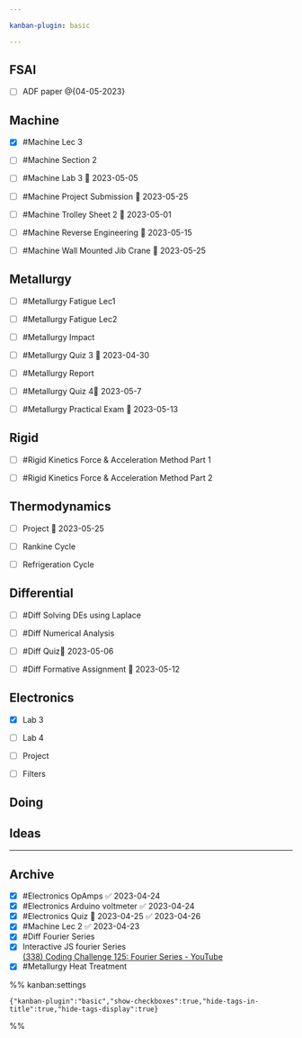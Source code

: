 ```yaml
---

kanban-plugin: basic

---
```


## FSAI

- [ ] ADF paper @{04-05-2023}


## Machine

- [x] #Machine Lec 3
- [ ] #Machine Section 2
- [ ] #Machine Lab 3 📅 2023-05-05
- [ ] #Machine Project Submission 📅 2023-05-25
- [ ] #Machine Trolley Sheet 2 📅 2023-05-01
- [ ] #Machine Reverse Engineering 📅 2023-05-15
- [ ] #Machine Wall Mounted Jib Crane 📅 2023-05-25


## Metallurgy

- [ ] #Metallurgy Fatigue Lec1
- [ ] #Metallurgy Fatigue Lec2
- [ ] #Metallurgy  Impact
- [ ] #Metallurgy Quiz 3 📅 2023-04-30
- [ ] #Metallurgy Report
- [ ] #Metallurgy Quiz 4📅 2023-05-7
- [ ] #Metallurgy Practical Exam 📅 2023-05-13


## Rigid

- [ ] #Rigid Kinetics Force & Acceleration Method Part 1
- [ ] #Rigid Kinetics Force & Acceleration Method Part 2


## Thermodynamics

- [ ] Project 📅 2023-05-25
- [ ] Rankine Cycle
- [ ] Refrigeration Cycle


## Differential

- [ ] #Diff Solving DEs using Laplace
- [ ] #Diff Numerical Analysis
- [ ] #Diff Quiz📅 2023-05-06
- [ ] #Diff Formative Assignment 📅 2023-05-12


## Electronics

- [x] Lab 3
- [ ] Lab 4
- [ ] Project
- [ ] Filters


## Doing



## Ideas



***

## Archive

- [x] #Electronics OpAmps ✅ 2023-04-24
- [x] #Electronics Arduino voltmeter ✅ 2023-04-24
- [x] #Electronics Quiz 📅 2023-04-25 ✅ 2023-04-26
- [x] #Machine Lec 2 ✅ 2023-04-23
- [x] #Diff Fourier Series
- [x] Interactive JS fourier Series<br>[(338) Coding Challenge 125: Fourier Series - YouTube](https://www.youtube.com/watch?v=Mm2eYfj0SgA)
- [x] #Metallurgy Heat Treatment

%% kanban:settings
```
{"kanban-plugin":"basic","show-checkboxes":true,"hide-tags-in-title":true,"hide-tags-display":true}
```
%%